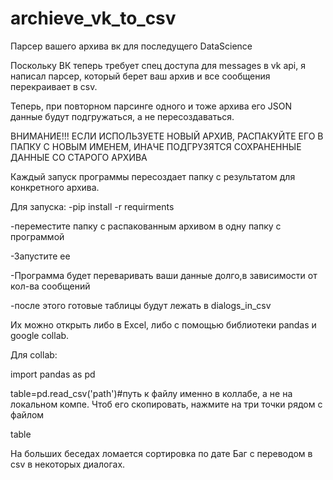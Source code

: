 # archieve_vk_to_csv
Парсер вашего архива вк для последущего DataScience

Поскольку ВК теперь требует спец доступа для messages в vk api, я написал парсер, который берет ваш архив и все сообщения перекраивает в csv.

Теперь, при повторном парсинге одного и тоже архива его JSON данные будут подгружаться, а не пересоздаваться.

ВНИМАНИЕ!!! ЕСЛИ ИСПОЛЬЗУЕТЕ НОВЫЙ АРХИВ, РАСПАКУЙТЕ ЕГО В ПАПКУ С НОВЫМ ИМЕНЕМ, ИНАЧЕ ПОДГРУЗЯТСЯ СОХРАНЕННЫЕ ДАННЫЕ СО СТАРОГО АРХИВА

Каждый запуск программы пересоздает папку с результатом для конкретного архива.

Для запуска:
-pip install -r requirments

-переместите папку с распакованным архивом в одну папку с программой

-Запустите ее

-Программа будет переваривать ваши данные долго,в зависимости от кол-ва сообщений

-после этого готовые таблицы будут лежать в dialogs_in_csv





Их можно открыть либо в Excel, либо с помощью библиотеки pandas и google collab.

Для collab:

import pandas as pd

table=pd.read_csv('path')#путь к файлу именно в коллабе, а не на локальном компе. Чтоб его скопировать, нажмите на три точки рядом с файлом

table


На больших беседах ломается сортировка по дате
Баг с переводом в csv в некоторых диалогах.

